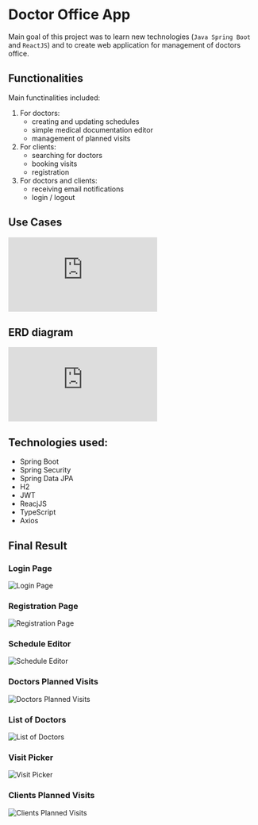 # Doctor Office App
Main goal of this project was to learn new technologies (`Java Spring Boot` and `ReactJS`) and to create web application for management of doctors office.

## Functionalities
Main functinalities included:
1. For doctors:
    - creating and updating schedules
    - simple medical documentation editor
    - management of planned visits
2. For clients:
    - searching for doctors
    - booking visits
    - registration
3. For doctors and clients:
    - receiving email notifications
    - login / logout

## Use Cases
![Use Cases](https://github.com/BartoszSocki/doctors-office-frontend/blob/read-me/images/pi-uc-lekarz-klient.drawio.pdf)

## ERD diagram
![ERD diagram](https://github.com/BartoszSocki/doctors-office-frontend/blob/read-me/images/pi-erd.drawio.pdf)

## Technologies used:
- Spring Boot
- Spring Security
- Spring Data JPA
- H2
- JWT
- ReacjJS
- TypeScript
- Axios

## Final Result

### Login Page
![Login Page](https://github.com/BartoszSocki/doctors-office-frontend/blob/read-me/images/pi-ekran-logowania.png)
### Registration Page
![Registration Page](https://github.com/BartoszSocki/doctors-office-frontend/blob/read-me/images/pi-rejestracja.png)

### Schedule Editor
![Schedule Editor](https://github.com/BartoszSocki/doctors-office-frontend/blob/read-me/images/pi-edycja-harmonogramu.png)
### Doctors Planned Visits
![Doctors Planned Visits](https://github.com/BartoszSocki/doctors-office-frontend/blob/read-me/images/pi-zaplanowane-wizyty-doktor.png)

### List of Doctors
![List of Doctors](https://github.com/BartoszSocki/doctors-office-frontend/blob/read-me/images/pi-lista-doktorów.png)
### Visit Picker
![Visit Picker](https://github.com/BartoszSocki/doctors-office-frontend/blob/read-me/images/pi-wybor-wizyty.png)
### Clients Planned Visits
![Clients Planned Visits](https://github.com/BartoszSocki/doctors-office-frontend/blob/read-me/images/pi-zaplanowane-wizyty-klient.png)
